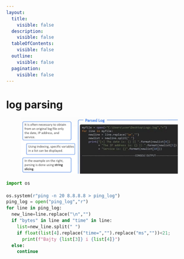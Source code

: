 ```yaml
---
layout:
  title:
    visible: false
  description:
    visible: false
  tableOfContents:
    visible: false
  outline:
    visible: false
  pagination:
    visible: false
---
```


# log parsing

<div data-full-width="true">

<figure><img src=".gitbook/assets/1 (6).jpg" alt=""><figcaption></figcaption></figure>

</div>

```python
import os

os.system(r"ping -n 20 8.8.8.8 > ping_log")
ping_log = open("ping_log","r")
for line in ping_log:
  new_line=line.replace("\n","")
  if "bytes" in line and "time" in line:
    list=new_line.split(" ")
    if float(list[4].replace("time=","").replace("ms",""))<21;
      print(f"Bajty {list[3]} i {list[4]}")
  else:
    continue
```
